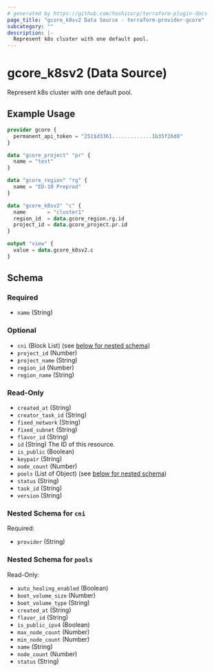 ```yaml
---
# generated by https://github.com/hashicorp/terraform-plugin-docs
page_title: "gcore_k8sv2 Data Source - terraform-provider-gcore"
subcategory: ""
description: |-
  Represent k8s cluster with one default pool.
---
```


# gcore_k8sv2 (Data Source)

Represent k8s cluster with one default pool.

## Example Usage

```terraform
provider gcore {
  permanent_api_token = "251$d3361.............1b35f26d8"
}

data "gcore_project" "pr" {
  name = "test"
}

data "gcore_region" "rg" {
  name = "ED-10 Preprod"
}

data "gcore_k8sv2" "c" {
  name       = "cluster1"
  region_id  = data.gcore_region.rg.id
  project_id = data.gcore_project.pr.id
}

output "view" {
  value = data.gcore_k8sv2.c
}
```

<!-- schema generated by tfplugindocs -->
## Schema

### Required

- `name` (String)

### Optional

- `cni` (Block List) (see [below for nested schema](#nestedblock--cni))
- `project_id` (Number)
- `project_name` (String)
- `region_id` (Number)
- `region_name` (String)

### Read-Only

- `created_at` (String)
- `creator_task_id` (String)
- `fixed_network` (String)
- `fixed_subnet` (String)
- `flavor_id` (String)
- `id` (String) The ID of this resource.
- `is_public` (Boolean)
- `keypair` (String)
- `node_count` (Number)
- `pools` (List of Object) (see [below for nested schema](#nestedatt--pools))
- `status` (String)
- `task_id` (String)
- `version` (String)

<a id="nestedblock--cni"></a>
### Nested Schema for `cni`

Required:

- `provider` (String)


<a id="nestedatt--pools"></a>
### Nested Schema for `pools`

Read-Only:

- `auto_healing_enabled` (Boolean)
- `boot_volume_size` (Number)
- `boot_volume_type` (String)
- `created_at` (String)
- `flavor_id` (String)
- `is_public_ipv4` (Boolean)
- `max_node_count` (Number)
- `min_node_count` (Number)
- `name` (String)
- `node_count` (Number)
- `status` (String)
